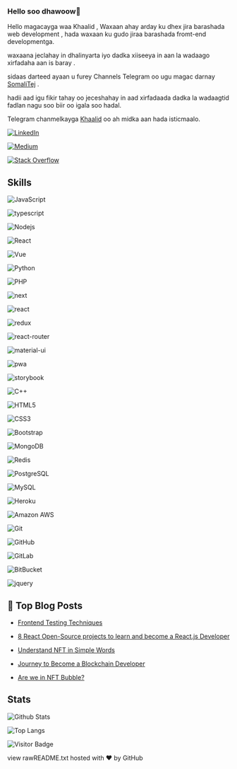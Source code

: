### Hello soo dhawoow👋

Hello magacayga waa Khaalid , Waxaan ahay arday ku dhex jira barashada web development , hada waxaan ku gudo jiraa barashada fromt-end developmentga.

waxaana jeclahay in dhalinyarta iyo dadka xiiseeya in aan la wadaago xirfadaha aan is baray .

sidaas darteed ayaan u furey Channels Telegram oo ugu magac darnay [SomaliTej](https://t.me/somali_tech) .

hadii aad igu fikir tahay oo jeceshahay in aad xirfadaada dadka la wadaagtid fadlan nagu soo biir oo igala soo hadal.

Telegram chanmelkayga [Khaalid](https://t.me/mohamett_updywahab) oo ah midka aan hada isticmaalo.

[![LinkedIn](https://img.shields.io/badge/linkedin-%230077B5.svg?style=for-the-badge&logo=linkedin&logoColor=white)](https://www.linkedin.com/in/muhammad-adeel-9ba19951/)

[![Medium](https://img.shields.io/badge/Medium-12100E?style=for-the-badge&logo=medium&logoColor=white)](https://medium.com/@muhammad-adeel-91)

[![Stack Overflow](https://img.shields.io/badge/-Stackoverflow-FE7A16?style=for-the-badge&logo=stack-overflow&logoColor=white)](https://stackoverflow.com/users/5650328/adeel)

## Skills

![JavaScript](https://img.shields.io/badge/-JavaScript-black?style=flat-square&logo=javascript)

![typescript](https://img.shields.io/badge/TypeScript-3178C6?style=flat-square&logo=typescript&logoColor=white)

![Nodejs](https://img.shields.io/badge/-Nodejs-black?style=flat-square&logo=Node.js)

![React](https://img.shields.io/badge/-React-black?style=flat-square&logo=react)

![Vue](https://img.shields.io/badge/-Vuejs-black?style=flat-square&logo=Vue.js)

![Python](https://img.shields.io/badge/-Python-black?style=flat-square&logo=Python)

![PHP](https://img.shields.io/badge/-Php-black?style=flat-square&logo=Php)

![next](https://img.shields.io/badge/Next-000000?style=flat-square&logo=nextdotjs&logoColor=FFFFFF)

![react](https://img.shields.io/badge/React-20232A?style=flat-square&logo=react&logoColor=61DAFB)

![redux](https://img.shields.io/badge/Redux-593D88?style=flat-square&logo=redux&logoColor=white)

![react-router](https://img.shields.io/badge/React_Router-CA4245?style=flat-square&logo=react-router&logoColor=white)

![material-ui](https://img.shields.io/badge/Material_UI-0081CB?style=flat-square&logo=mui&logoColor=white)

![pwa](https://img.shields.io/badge/Progressive_Web_App-4285F4?style=flat-square&logo=googlechrome&logoColor=white)

![storybook](https://img.shields.io/badge/storybook-FF4785?style=flat-square&logo=storybook&logoColor=white)

![C++](https://img.shields.io/badge/-C++-00599C?style=flat-square&logo=c)

![HTML5](https://img.shields.io/badge/-HTML5-E34F26?style=flat-square&logo=html5&logoColor=white)

![CSS3](https://img.shields.io/badge/-CSS3-1572B6?style=flat-square&logo=css3)

![Bootstrap](https://img.shields.io/badge/-Bootstrap-563D7C?style=flat-square&logo=bootstrap)

![MongoDB](https://img.shields.io/badge/-MongoDB-black?style=flat-square&logo=mongodb)

![Redis](https://img.shields.io/badge/-Redis-black?style=flat-square&logo=Redis)

![PostgreSQL](https://img.shields.io/badge/-PostgreSQL-336791?style=flat-square&logo=postgresql)

![MySQL](https://img.shields.io/badge/-MySQL-black?style=flat-square&logo=mysql)

![Heroku](https://img.shields.io/badge/-Heroku-430098?style=flat-square&logo=heroku)

![Amazon AWS](https://img.shields.io/badge/Amazon%20AWS-232F3E?style=flat-square&logo=amazon-aws)

![Git](https://img.shields.io/badge/-Git-black?style=flat-square&logo=git)

![GitHub](https://img.shields.io/badge/-GitHub-181717?style=flat-square&logo=github)

![GitLab](https://img.shields.io/badge/-GitLab-FCA121?style=flat-square&logo=gitlab)

![BitBucket](https://img.shields.io/badge/-BitBucket-darkblue?style=flat-square&logo=bitbucket)

![jquery](https://img.shields.io/badge/jQuery-0769AD?style=flat-square&logo=jquery&logoColor=white)

## 📝 Top Blog Posts

-   [Frontend Testing Techniques](https://medium.com/faun/frontend-testing-techniques-71f1cfebe917)

-   [8 React Open-Source projects to learn and become a React.js Developer](https://medium.com/datadriveninvestor/8-react-open-source-projects-to-learn-and-become-a-react-js-developer-8376107730c4)

-   [Understand NFT in Simple Words](https://medium.com/coinmonks/understand-nft-in-simple-words-2df9ce3fa4fb)

-   [Journey to Become a Blockchain Developer](https://medium.com/coinmonks/journey-to-become-a-blockchain-developer-ae31d062eb3a)

-   [Are we in NFT Bubble?](https://medium.com/coinmonks/are-we-in-nft-bubble-8a763f25b760)

## Stats

![Github Stats](https://github-readme-stats.vercel.app/api?username=Adeel91&count_private=true&show_icons=true&include_all_commits=true&theme=prussian&layout=compact)

![Top Langs](https://github-readme-stats.vercel.app/api/top-langs/?username=Adeel91&hide=TeX&layout=compact&theme=prussian)

![Visitor Badge](https://visitor-badge.laobi.icu/badge?page_id=Adeel91.Adeel91)

view rawREADME.txt hosted with ❤ by GitHub 
